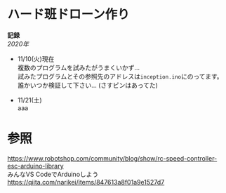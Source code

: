 # ハード班ドローン作り  
**記録**  
*2020年*  
- 11/10(火)現在  
複数のプログラムを試みたがうまくいかず...  
試みたプログラムとその参照先のアドレスは`inception.ino`にのってます。  
誰かいつか検証して下さい... (さすピンはあってた)  

- 11/21(土)  
aaa



# 参照  
https://www.robotshop.com/community/blog/show/rc-speed-controller-esc-arduino-library  
みんなVS CodeでArduinoしよう  
https://qiita.com/narikei/items/847613a8f01a9e1527d7
